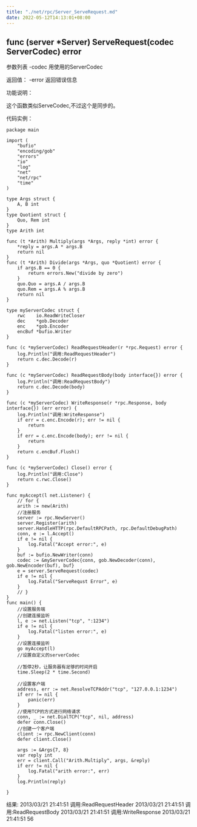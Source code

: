 ```yaml
---
title: "./net/rpc/Server_ServeRequest.md"
date: 2022-05-12T14:13:01+08:00
---
```

## func (server *Server) ServeRequest(codec ServerCodec) error

参数列表
-codec 用使用的ServerCodec

返回值：
-error 返回错误信息

功能说明：

这个函数类似ServeCodec,不过这个是同步的。

代码实例：

    package main

    import (
        "bufio"
        "encoding/gob"
        "errors"
        "io"
        "log"
        "net"
        "net/rpc"
        "time"
    )

    type Args struct {
        A, B int
    }
    type Quotient struct {
        Quo, Rem int
    }
    type Arith int

    func (t *Arith) Multiply(args *Args, reply *int) error {
        *reply = args.A * args.B
        return nil
    }
    func (t *Arith) Divide(args *Args, quo *Quotient) error {
        if args.B == 0 {
            return errors.New("divide by zero")
        }
        quo.Quo = args.A / args.B
        quo.Rem = args.A % args.B
        return nil
    }

    type myServerCodec struct {
        rwc    io.ReadWriteCloser
        dec    *gob.Decoder
        enc    *gob.Encoder
        encBuf *bufio.Writer
    }

    func (c *myServerCodec) ReadRequestHeader(r *rpc.Request) error {
        log.Println("调用:ReadRequestHeader")
        return c.dec.Decode(r)
    }

    func (c *myServerCodec) ReadRequestBody(body interface{}) error {
        log.Println("调用:ReadRequestBody")
        return c.dec.Decode(body)
    }

    func (c *myServerCodec) WriteResponse(r *rpc.Response, body interface{}) (err error) {
        log.Println("调用:WriteResponse")
        if err = c.enc.Encode(r); err != nil {
            return
        }
        if err = c.enc.Encode(body); err != nil {
            return
        }
        return c.encBuf.Flush()
    }

    func (c *myServerCodec) Close() error {
        log.Println("调用:Close")
        return c.rwc.Close()
    }

    func myAccept(l net.Listener) {
        // for {
        arith := new(Arith)
        //注册服务
        server := rpc.NewServer()
        server.Register(arith)
        server.HandleHTTP(rpc.DefaultRPCPath, rpc.DefaultDebugPath)
        conn, e := l.Accept()
        if e != nil {
            log.Fatal("Accept error:", e)
        }
        buf := bufio.NewWriter(conn)
        codec := &myServerCodec{conn, gob.NewDecoder(conn), gob.NewEncoder(buf), buf}
        e = server.ServeRequest(codec)
        if e != nil {
            log.Fatal("ServeRequst Error", e)
        }
        // }
    }
    func main() {
        //设置服务端
        //创建连接监听
        l, e := net.Listen("tcp", ":1234")
        if e != nil {
            log.Fatal("listen error:", e)
        }
        //设置连接监听
        go myAccept(l)
        //设置自定义的serverCodec

        //暂停2秒，让服务器有足够的时间开启
        time.Sleep(2 * time.Second)

        //设置客户端
        address, err := net.ResolveTCPAddr("tcp", "127.0.0.1:1234")
        if err != nil {
            panic(err)
        }
        //使用TCP的方式进行网络请求
        conn, _ := net.DialTCP("tcp", nil, address)
        defer conn.Close()
        //创建一个客户端
        client := rpc.NewClient(conn)
        defer client.Close()

        args := &Args{7, 8}
        var reply int
        err = client.Call("Arith.Multiply", args, &reply)
        if err != nil {
            log.Fatal("arith error:", err)
        }
        log.Println(reply)

    }



结果:
    2013/03/21 21:41:51 调用:ReadRequestHeader
    2013/03/21 21:41:51 调用:ReadRequestBody
    2013/03/21 21:41:51 调用:WriteResponse
    2013/03/21 21:41:51 56

